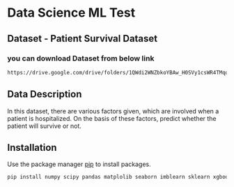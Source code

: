 # Data Science ML Test

## Dataset - Patient Survival Dataset

### you can download Dataset from below link
```bash
https://drive.google.com/drive/folders/1QWdi2WNZbkoYBAw_H0SVy1csWR4TMqqi?usp=sharing
```

## Data Description
In this dataset, there are various factors given, which are involved when a patient is hospitalized. On the basis of these factors, predict whether the patient will survive or not.


## Installation

Use the package manager [pip](https://pip.pypa.io/en/stable/) to install packages.

```bash
pip install numpy scipy pandas matplolib seaborn imblearn sklearn xgboost tensorflow
```
